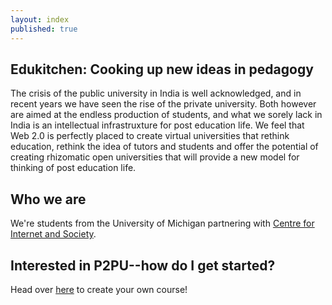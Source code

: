 ```yaml
---
layout: index
published: true
---
```


## Edukitchen: Cooking up new ideas in pedagogy

The crisis of the public university in India is well acknowledged, and in recent years we have seen the rise of the private university. Both however are aimed at the endless production of students, and what we sorely lack in India is an intellectual infrastruxture for post education life. We feel that Web 2.0 is perfectly placed to create virtual universities that rethink education, rethink the idea of tutors and students and offer the potential of creating rhizomatic open universities that will provide a new model for thinking of post education life.
		
## Who we are

We're students from the University of Michigan partnering with [Centre for Internet and Society](http://cis-india.org/).

			
## Interested in P2PU--how do I get started?
Head over [here]({{site.baseurl}}/modules/start/about-this-course/) to create your own course!
